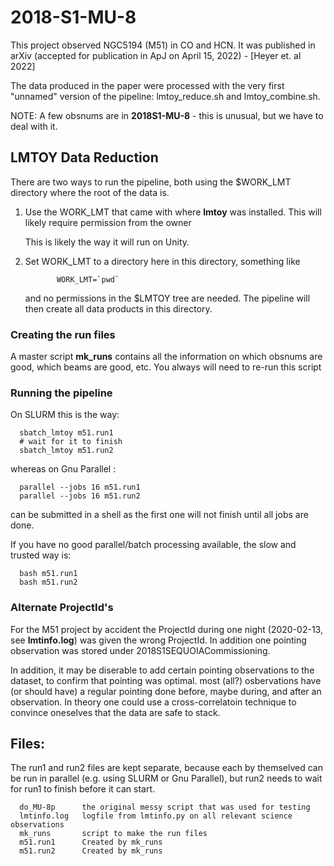 # 2018-S1-MU-8

This project observed NGC5194 (M51) in CO and HCN. It was published in
arXiv
(accepted for publication in ApJ on April 15, 2022) - [Heyer et. al 2022]

The data produced in the paper were processed with the very first "unnamed" version
of the pipeline: lmtoy_reduce.sh and lmtoy_combine.sh.

NOTE: A few obsnums are in **2018S1-MU-8** - this is unusual, but we have to deal with it.


## LMTOY Data Reduction

There are two ways to run the pipeline, both using the $WORK_LMT directory where the root
of the data is.

1. Use the WORK_LMT that came with where **lmtoy** was installed. This will likely require
   permission from the owner

   This is likely the way it will run on Unity.

2. Set WORK_LMT to a directory here in this directory,  something like

              WORK_LMT=`pwd`

   and no permissions in the $LMTOY tree are needed. The pipeline will then create all
   data products in this directory.

### Creating the run files

A master script **mk_runs** contains all the information on which obsnums are good,
which beams are good, etc.  You always will need to re-run this script


### Running the pipeline


On SLURM this is the way:

      sbatch_lmtoy m51.run1
      # wait for it to finish
      sbatch_lmtoy m51.run2

whereas on Gnu Parallel :

      parallel --jobs 16 m51.run1
      parallel --jobs 16 m51.run2

can be submitted in a shell as the first one will not finish until all jobs are done.

If you have no good parallel/batch processing available, the slow and trusted way is:

      bash m51.run1
      bash m51.run2


### Alternate ProjectId's

For the M51 project by accident the ProjectId during one night (2020-02-13, see **lmtinfo.log**)
was given the wrong ProjectId. In addition one pointing observation was stored under
2018S1SEQUOIACommissioning.

In addition, it may be diserable to add certain pointing observations to the dataset, to confirm
that pointing was optimal. most (all?) osbervations have (or should have) a regular pointing done
before, maybe during, and after an observation. In theory one could use a cross-correlatoin
technique to convince oneselves that the data are safe to stack.


## Files:

The run1 and run2 files are kept separate, because each by themselved can be run in parallel
(e.g. using SLURM or Gnu Parallel), but run2 needs to wait for run1 to finish before it can
start.


      do_MU-8p      the original messy script that was used for testing
      lmtinfo.log   logfile from lmtinfo.py on all relevant science observations
      mk_runs       script to make the run files
      m51.run1      Created by mk_runs
      m51.run2      Created by mk_runs
      
